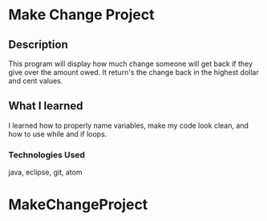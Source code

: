 # Make Change Project

## Description
This program will display how much change someone will get back if they give over
the amount owed. It return's the change back in the highest dollar and cent values.

## What I learned
I learned how to properly name variables, make my code look clean, and how to use
while and if loops.


### Technologies Used
java, eclipse, git, atom
# MakeChangeProject
